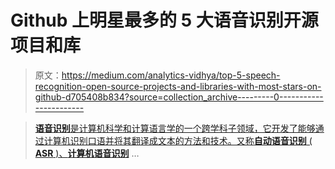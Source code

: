 # Github 上明星最多的 5 大语音识别开源项目和库

> 原文：<https://medium.com/analytics-vidhya/top-5-speech-recognition-open-source-projects-and-libraries-with-most-stars-on-github-d705408b834?source=collection_archive---------0----------------------->

> [**语音识别**是计算机科学和计算语言学的一个跨学科子领域，它开发了能够通过计算机识别口语并将其翻译成文本的方法和技术。又称**自动语音识别** ( **ASR** )、**计算机语音识别**](https://en.wikipedia.org/wiki/Speech_recognition) …
